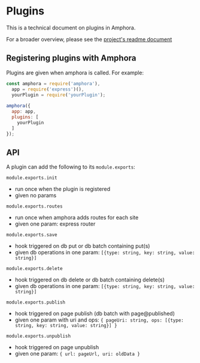 Plugins
=======

This is a technical document on plugins in Amphora.

For a broader overview, please see the [project's readme document](https://github.com/nymag/amphora)

## Registering plugins with Amphora

Plugins are given when amphora is called. For example:

```javascript
const amphora = require('amphora'),
  app = require('express')(),
  yourPlugin = require('yourPlugin');
  
amphora({
  app: app,
  plugins: [
    yourPlugin
  ]
});
```

## API

A plugin can add the following to its `module.exports`:
 
`module.exports.init`
   - run once when the plugin is registered
   - given no params

`module.exports.routes`
   - run once when amphora adds routes for each site
   - given one param: express router

`module.exports.save`
   - hook triggered on db put or db batch containing put(s)
   - given db operations in one param: `[{type: string, key: string, value: string}]`

`module.exports.delete`
   - hook triggered on db delete or db batch containing delete(s)
   - given db operations in one param: `[{type: string, key: string, value: string}]`

`module.exports.publish`
   - hook triggered on page publish (db batch with page@published)
   - given one param with uri and ops: `{ pageUri: string, ops: [{type: string, key: string, value: string}] }`

`module.exports.unpublish`
   - hook triggered on page unpublish
   - given one param: `{ url: pageUrl, uri: oldData }`
